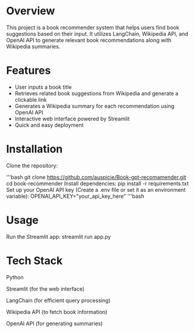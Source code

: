 # Overview
This project is a book recommender system that helps users find book suggestions based on their input. It utilizes LangChain, Wikipedia API, and OpenAI API to generate relevant book recommendations along with Wikipedia summaries.
# Features
* User inputs a book title
* Retrieves related book suggestions from Wikipedia and generate a clickable link
* Generates a Wikipedia summary for each recommendation using OpenAI API
* Interactive web interface powered by Streamlit
* Quick and easy deployment
# Installation
Clone the repository:

'''bash
git clone https://github.com/auspicie/Book-gpt-recomamender.git
cd book-recommender
Install dependencies:
pip install -r requirements.txt
Set up your OpenAI API key (Create a .env file or set it as an environment variable):
OPENAI_API_KEY="your_api_key_here"
'''bash

# Usage
Run the Streamlit app:
streamlit run app.py
# Tech Stack
Python

Streamlit (for the web interface)

LangChain (for efficient query processing)

Wikipedia API (to fetch book information)

OpenAI API (for generating summaries)
